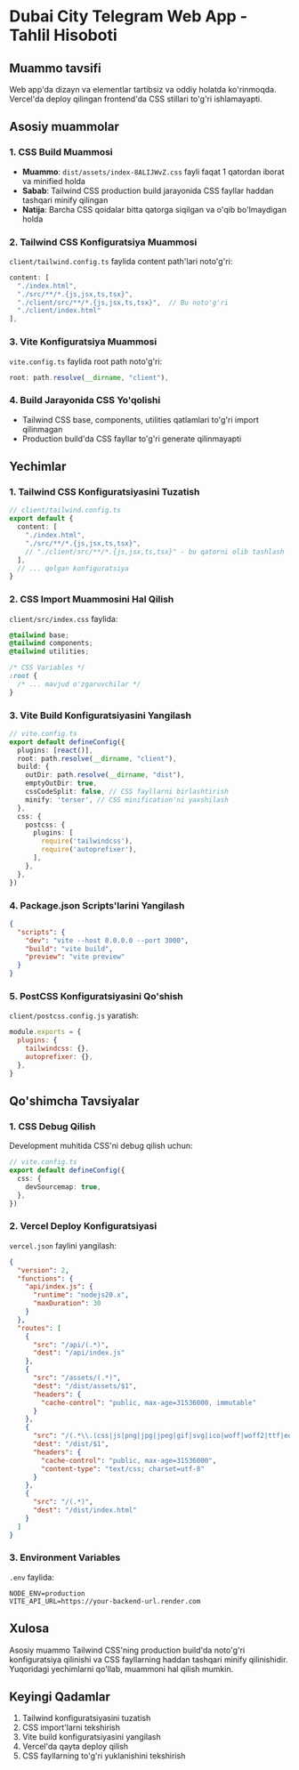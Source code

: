 # Dubai City Telegram Web App - Tahlil Hisoboti

## Muammo tavsifi
Web app'da dizayn va elementlar tartibsiz va oddiy holatda ko'rinmoqda. Vercel'da deploy qilingan frontend'da CSS stillari to'g'ri ishlamayapti.

## Asosiy muammolar

### 1. CSS Build Muammosi
- **Muammo**: `dist/assets/index-8ALIJWvZ.css` fayli faqat 1 qatordan iborat va minified holda
- **Sabab**: Tailwind CSS production build jarayonida CSS fayllar haddan tashqari minify qilingan
- **Natija**: Barcha CSS qoidalar bitta qatorga siqilgan va o'qib bo'lmaydigan holda

### 2. Tailwind CSS Konfiguratsiya Muammosi
`client/tailwind.config.ts` faylida content path'lari noto'g'ri:
```typescript
content: [
  "./index.html",
  "./src/**/*.{js,jsx,ts,tsx}",
  "./client/src/**/*.{js,jsx,ts,tsx}",  // Bu noto'g'ri
  "./client/index.html"
],
```

### 3. Vite Konfiguratsiya Muammosi
`vite.config.ts` faylida root path noto'g'ri:
```typescript
root: path.resolve(__dirname, "client"),
```

### 4. Build Jarayonida CSS Yo'qolishi
- Tailwind CSS base, components, utilities qatlamlari to'g'ri import qilinmagan
- Production build'da CSS fayllar to'g'ri generate qilinmayapti

## Yechimlar

### 1. Tailwind CSS Konfiguratsiyasini Tuzatish
```typescript
// client/tailwind.config.ts
export default {
  content: [
    "./index.html",
    "./src/**/*.{js,jsx,ts,tsx}",
    // "./client/src/**/*.{js,jsx,ts,tsx}" - bu qatorni olib tashlash
  ],
  // ... qolgan konfiguratsiya
}
```

### 2. CSS Import Muammosini Hal Qilish
`client/src/index.css` faylida:
```css
@tailwind base;
@tailwind components;
@tailwind utilities;

/* CSS Variables */
:root {
  /* ... mavjud o'zgaruvchilar */
}
```

### 3. Vite Build Konfiguratsiyasini Yangilash
```typescript
// vite.config.ts
export default defineConfig({
  plugins: [react()],
  root: path.resolve(__dirname, "client"),
  build: {
    outDir: path.resolve(__dirname, "dist"),
    emptyOutDir: true,
    cssCodeSplit: false, // CSS fayllarni birlashtirish
    minify: 'terser', // CSS minification'ni yaxshilash
  },
  css: {
    postcss: {
      plugins: [
        require('tailwindcss'),
        require('autoprefixer'),
      ],
    },
  },
})
```

### 4. Package.json Scripts'larini Yangilash
```json
{
  "scripts": {
    "dev": "vite --host 0.0.0.0 --port 3000",
    "build": "vite build",
    "preview": "vite preview"
  }
}
```

### 5. PostCSS Konfiguratsiyasini Qo'shish
`client/postcss.config.js` yaratish:
```javascript
module.exports = {
  plugins: {
    tailwindcss: {},
    autoprefixer: {},
  },
}
```

## Qo'shimcha Tavsiyalar

### 1. CSS Debug Qilish
Development muhitida CSS'ni debug qilish uchun:
```typescript
// vite.config.ts
export default defineConfig({
  css: {
    devSourcemap: true,
  },
})
```

### 2. Vercel Deploy Konfiguratsiyasi
`vercel.json` faylini yangilash:
```json
{
  "version": 2,
  "functions": {
    "api/index.js": {
      "runtime": "nodejs20.x",
      "maxDuration": 30
    }
  },
  "routes": [
    {
      "src": "/api/(.*)",
      "dest": "/api/index.js"
    },
    {
      "src": "/assets/(.*)",
      "dest": "/dist/assets/$1",
      "headers": {
        "cache-control": "public, max-age=31536000, immutable"
      }
    },
    {
      "src": "/(.*\\.(css|js|png|jpg|jpeg|gif|svg|ico|woff|woff2|ttf|eot))",
      "dest": "/dist/$1",
      "headers": {
        "cache-control": "public, max-age=31536000",
        "content-type": "text/css; charset=utf-8"
      }
    },
    {
      "src": "/(.*)",
      "dest": "/dist/index.html"
    }
  ]
}
```

### 3. Environment Variables
`.env` faylida:
```
NODE_ENV=production
VITE_API_URL=https://your-backend-url.render.com
```

## Xulosa
Asosiy muammo Tailwind CSS'ning production build'da noto'g'ri konfiguratsiya qilinishi va CSS fayllarning haddan tashqari minify qilinishidir. Yuqoridagi yechimlarni qo'llab, muammoni hal qilish mumkin.

## Keyingi Qadamlar
1. Tailwind konfiguratsiyasini tuzatish
2. CSS import'larni tekshirish
3. Vite build konfiguratsiyasini yangilash
4. Vercel'da qayta deploy qilish
5. CSS fayllarning to'g'ri yuklanishini tekshirish
